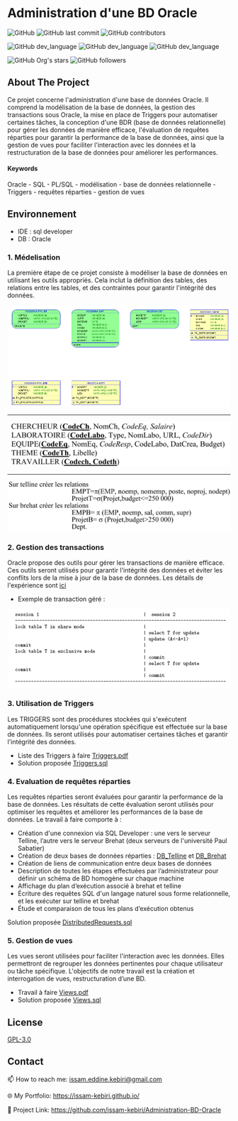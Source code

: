 # Administration d'une BD Oracle




![GitHub](https://img.shields.io/github/license/issam-kebiri/Administration-BD-Oracle?color=g&style=for-the-badge)
![GitHub last commit](https://img.shields.io/github/last-commit/issam-kebiri/Administration-BD-Oracle?color=red&style=for-the-badge)
![GitHub contributors](https://img.shields.io/github/contributors/issam-kebiri/Administration-BD-Oracle?color=yellow&style=for-the-badge)


![GitHub dev_language](https://img.shields.io/badge/Oracle-red?style=flat&logo=oracle&logoColor=white)
![GitHub dev_language](https://img.shields.io/badge/SQL-005C84?style=flat&logo=maas&logoColor=white)
![GitHub dev_language](https://img.shields.io/badge/PL/SQL-005C84?style=flat&logo=maas&logoColor=white)


![GitHub Org's stars](https://img.shields.io/github/stars/issam-kebiri?style=social)
![GitHub followers](https://img.shields.io/github/followers/issam-kebiri?style=social)




## About The Project
Ce projet concerne l'administration d'une base de données Oracle. Il comprend la modélisation de la base de données, la gestion des transactions sous Oracle, la mise en place de Triggers pour automatiser certaines tâches, la conception d'une BDR (base de données relationnelle) pour gérer les données de manière efficace, l'évaluation de requêtes réparties pour garantir la performance de la base de données, ainsi que la gestion de vues pour faciliter l'interaction avec les données et la restructuration de la base de données pour améliorer les performances.


#### Keywords

Oracle - SQL - PL/SQL - modélisation - base de données relationnelle - Triggers - requêtes réparties - gestion de vues



## Environnement 

- IDE : sql developer
- DB : Oracle



### 1. Médelisation
La première étape de ce projet consiste à modéliser la base de données en utilisant les outils appropriés. Cela inclut la définition des tables, des relations entre les tables, et des contraintes pour garantir l'intégrité des données.    

<img src="/Captures/Capture_modelisation.png" />   
<hr>
<img src="/Captures/Capture_modelisation1.png" />    
<hr>
<img src="/Captures/Capture_modelisation2.png" />


### 2. Gestion des transactions
Oracle propose des outils pour gérer les transactions de manière efficace. Ces outils seront utilisés pour garantir l'intégrité des données et éviter les conflits lors de la mise à jour de la base de données. Les détails de l'expérience sont [ici](Projet/Transactions.pdf)

- Exemple de transaction géré :
<img src="/Captures/Capture_transaction.png" />


### 3. Utilisation de Triggers
Les TRIGGERS sont des procédures stockées qui s'exécutent automatiquement lorsqu'une opération spécifique est effectuée sur la base de données. Ils seront utilisés pour automatiser certaines tâches et garantir l'intégrité des données.

- Liste des Triggers à faire [Triggers.pdf](Projet/Triggers.pdf)
- Solution proposée [Triggers.sql](Triggers.sql)

### 4. Evaluation de requêtes réparties
Les requêtes réparties seront évaluées pour garantir la performance de la base de données. Les résultats de cette évaluation seront utilisés pour optimiser les requêtes et améliorer les performances de la base de données. Le travail à faire comporte à :

- Création d'une connexion via SQL Developer : une vers le serveur Telline, l’autre vers le serveur Brehat (deux serveurs de l'université Paul Sabatier)
- Création de deux bases de données réparties : [DB_Telline](Data/DistributedRequests_creationTelline.sql) et [DB_Brehat](Data/DistributedRequests_creationBrehat.sql)
- Création de liens de communication entre deux bases de données
- Description de toutes les étapes effectuées par l’administrateur pour définir un schéma de BD homogène sur chaque machine
- Affichage du plan d’exécution associé à brehat et telline
- Écriture des requêtes SQL d'un langage naturel sous forme relationnelle, et les exécuter sur telline et brehat
- Étude et comparaison de tous les plans d’exécution obtenus

Solution proposée [DistributedRequests.sql](/DistributedRequests.sql)


### 5. Gestion de vues
Les vues seront utilisées pour faciliter l'interaction avec les données. Elles permettront de regrouper les données pertinentes pour chaque utilisateur ou tâche spécifique. L'objectifs de notre travail est la création et interrogation de vues, restructuration d’une BD.

- Travail à faire [Views.pdf](/Project/Views.pdf)
- Solution proposée [Views.sql](/Views.sql)


## License

[GPL-3.0](https://choosealicense.com/licenses/gpl-3.0/)


## Contact

📫 How to reach me: issam.eddine.kebiri@gmail.com

🌐 My Portfolio: <https://issam-kebiri.github.io/>

🔗 Project Link: <https://github.com/issam-kebiri/Administration-BD-Oracle>
